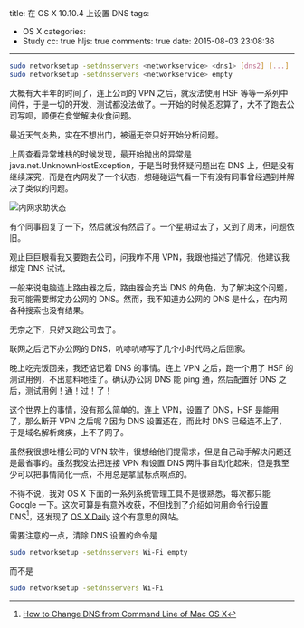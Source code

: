 title: 在 OS X 10.10.4 上设置 DNS
tags:
  - OS X
categories:
  - Study
cc: true
hljs: true
comments: true
date: 2015-08-03 23:08:36
---


```bash
sudo networksetup -setdnsservers <networkservice> <dns1> [dns2] [...]
sudo networksetup -setdnsservers <networkservice> empty
```

大概有大半年的时间了，连上公司的 VPN 之后，就没法使用 HSF 等等一系列中间件，于是一切的开发、测试都没法做了。一开始的时候忍忍算了，大不了跑去公司写呗，顺便在食堂解决伙食问题。

最近天气炎热，实在不想出门，被逼无奈只好开始分析问题。

<!-- more -->

上周查看异常堆栈的时候发现，最开始抛出的异常是 java.net.UnknownHostException，于是当时我怀疑问题出在 DNS 上，但是没有继续深究，而是在内网发了一个状态，想碰碰运气看一下有没有同事曾经遇到并解决了类似的问题。

![内网求助状态](http://ww2.sinaimg.cn/large/e724cbefgw1eupszi6qbcj20h905qabc.jpg)

有个同事回复了一下，然后就没有然后了。一个星期过去了，又到了周末，问题依旧。

观止巨巨眼看我又要跑去公司，问我咋不用 VPN，我跟他描述了情况，他建议我绑定 DNS 试试。

一般来说电脑连上路由器之后，路由器会充当 DNS 的角色，为了解决这个问题，我可能需要绑定办公网的 DNS。然而，我不知道办公网的 DNS 是什么，在内网各种搜索也没有结果。

无奈之下，只好又跑公司去了。

联网之后记下办公网的 DNS，吭哧吭哧写了几个小时代码之后回家。

晚上吃完饭回来，我还惦记着 DNS 的事情。连上 VPN 之后，跑一个用了 HSF 的测试用例，不出意料地挂了。确认办公网 DNS 能 ping 通，然后配置好 DNS 之后，测试用例！通！过！了！ 

这个世界上的事情，没有那么简单的。连上 VPN，设置了 DNS，HSF 是能用了，那么断开 VPN 之后呢？因为 DNS 设置还在，而此时 DNS 已经连不上了，于是域名解析瘫痪，上不了网了。

虽然我很想吐槽公司的 VPN 软件，很想给他们提需求，但是自己动手解决问题还是最省事的。虽然我没法把连接 VPN 和设置 DNS 两件事自动化起来，但是我至少可以把事情简化一点，不用总是拿鼠标点啊点的。

不得不说，我对 OS X 下面的一系列系统管理工具不是很熟悉，每次都只能 Google 一下。这次可算是有意外收获，不但找到了介绍如何用命令行设置 DNS[^1]，还发现了 [OS X Daily][2] 这个有意思的网站。

[^1]: [How to Change DNS from Command Line of Mac OS X][1]


需要注意的一点，清除 DNS 设置的命令是

```bash
sudo networksetup -setdnsservers Wi-Fi empty
```

而不是

```bash
sudo networksetup -setdnsservers Wi-Fi
```


[1]: http://osxdaily.com/2015/06/02/change-dns-command-line-mac-os-x/
[2]: http://osxdaily.com

